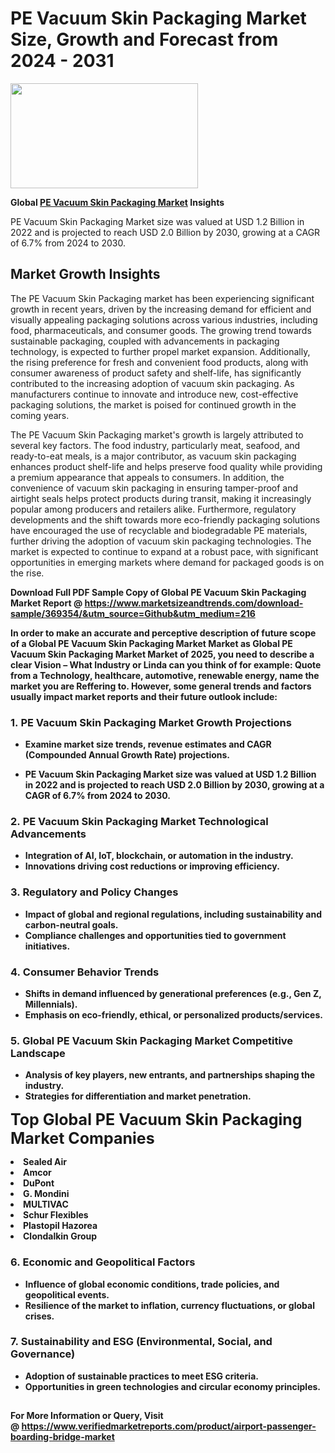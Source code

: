 <H1>PE Vacuum Skin Packaging Market Size, Growth and Forecast from 2024 - 2031</H1><img class="aligncenter size-medium wp-image-584254" src="https://thirdeyenews.in/wp-content/uploads/2024/09/Global-Market-Research-300x168.jpeg" alt="" width="300" height="168" /><p><strong>Global&nbsp;<a href="https://www.marketsizeandtrends.com/download-sample/369354/&amp;utm_source=Github&utm_medium=216">PE Vacuum Skin Packaging Market</a> Insights</strong></p><p>PE Vacuum Skin Packaging Market size was valued at USD 1.2 Billion in 2022 and is projected to reach USD 2.0 Billion by 2030, growing at a CAGR of 6.7% from 2024 to 2030.</p><p><h2>Market Growth Insights</h2> <p>The PE Vacuum Skin Packaging market has been experiencing significant growth in recent years, driven by the increasing demand for efficient and visually appealing packaging solutions across various industries, including food, pharmaceuticals, and consumer goods. The growing trend towards sustainable packaging, coupled with advancements in packaging technology, is expected to further propel market expansion. Additionally, the rising preference for fresh and convenient food products, along with consumer awareness of product safety and shelf-life, has significantly contributed to the increasing adoption of vacuum skin packaging. As manufacturers continue to innovate and introduce new, cost-effective packaging solutions, the market is poised for continued growth in the coming years.</p> <p><strong></strong></p> <p>The PE Vacuum Skin Packaging market's growth is largely attributed to several key factors. The food industry, particularly meat, seafood, and ready-to-eat meals, is a major contributor, as vacuum skin packaging enhances product shelf-life and helps preserve food quality while providing a premium appearance that appeals to consumers. In addition, the convenience of vacuum skin packaging in ensuring tamper-proof and airtight seals helps protect products during transit, making it increasingly popular among producers and retailers alike. Furthermore, regulatory developments and the shift towards more eco-friendly packaging solutions have encouraged the use of recyclable and biodegradable PE materials, further driving the adoption of vacuum skin packaging technologies. The market is expected to continue to expand at a robust pace, with significant opportunities in emerging markets where demand for packaged goods is on the rise. <p><strong></p><p><span class=""><strong>Download Full PDF Sample Copy of Global PE Vacuum Skin Packaging Market Report</strong> @ <a href="https://www.marketsizeandtrends.com/download-sample/369354/&amp;utm_source=Github&utm_medium=216" target="_blank">https://www.marketsizeandtrends.com/download-sample/369354/&amp;utm_source=Github&utm_medium=216</a></span></p><p>In order to make an accurate and perceptive description of future scope of a Global&nbsp;PE Vacuum Skin Packaging Market Market as Global&nbsp;PE Vacuum Skin Packaging Market Market of 2025, you need to describe a clear Vision &ndash; What Industry or Linda can you think of for example: Quote from a Technology, healthcare, automotive, renewable energy, name the market you are Reffering to. However, some general trends and factors usually impact market reports and their future outlook include:</p><h3>1.&nbsp;<strong>PE Vacuum Skin Packaging Market Growth Projections</strong></h3><ul><li>Examine market size trends, revenue estimates and CAGR (Compounded Annual Growth Rate) projections.</li><li><p>PE Vacuum Skin Packaging Market size was valued at USD 1.2 Billion in 2022 and is projected to reach USD 2.0 Billion by 2030, growing at a CAGR of 6.7% from 2024 to 2030.</p></li></ul><h3>2.&nbsp;<strong>PE Vacuum Skin Packaging Market Technological Advancements</strong></h3><ul><li>Integration of AI, IoT, blockchain, or automation in the industry.</li><li>Innovations driving cost reductions or improving efficiency.</li></ul><h3>3.&nbsp;<strong>Regulatory and Policy Changes</strong></h3><ul><li>Impact of global and regional regulations, including sustainability and carbon-neutral goals.</li><li>Compliance challenges and opportunities tied to government initiatives.</li></ul><h3>4.&nbsp;<strong>Consumer Behavior Trends</strong></h3><ul><li>Shifts in demand influenced by generational preferences (e.g., Gen Z, Millennials).</li><li>Emphasis on eco-friendly, ethical, or personalized products/services.</li></ul><h3>5.&nbsp;<strong>Global PE Vacuum Skin Packaging Market Competitive Landscape</strong></h3><ul><li>Analysis of key players, new entrants, and partnerships shaping the industry.</li><li>Strategies for differentiation and market penetration.</li></ul><p data-pm-slice="1 1 []"><span style="color: inherit; font-family: inherit; font-size: 25px;">Top Global PE Vacuum Skin Packaging Market Companies</span></p><div class="" data-test-id=""><p><li>Sealed Air</li><li> Amcor</li><li> DuPont</li><li> G. Mondini</li><li> MULTIVAC</li><li> Schur Flexibles</li><li> Plastopil Hazorea</li><li> Clondalkin Group</li></p></div><h3>6.&nbsp;<strong>Economic and Geopolitical Factors</strong></h3><ul><li>Influence of global economic conditions, trade policies, and geopolitical events.</li><li>Resilience of the market to inflation, currency fluctuations, or global crises.</li></ul><h3>7.&nbsp;<strong>Sustainability and ESG (Environmental, Social, and Governance)</strong></h3><ul><li>Adoption of sustainable practices to meet ESG criteria.</li><li>Opportunities in green technologies and circular economy principles.</li></ul><h2><strong style="font-size: 14px;">For More Information or Query, Visit @&nbsp;</strong><a style="background-color: #ffffff; font-size: 14px;" href="https://www.marketsizeandtrends.com/report/pe-vacuum-skin-packaging-market/" target="_blank">https://www.verifiedmarketreports.com/product/airport-passenger-boarding-bridge-market</a></h2>

